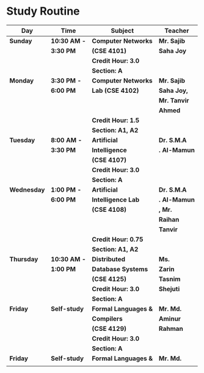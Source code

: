 # Study Routine

|   Day    |       Time      |       Subject       |  Teacher |
|----------|-----------------|---------------------|----------|
| **Sunday**   | **10:30 AM -**      | **Computer Networks**   | **Mr. Sajib** |
|          | **3:30 PM**         | **(CSE 4101)**          | **Saha Joy** |
|          |                 | **Credit Hour: 3.0**    |          |
|          |                 | **Section: A**          |          |
| **Monday**   | **3:30 PM -**       | **Computer Networks**   | **Mr. Sajib** |
|          | **6:00 PM**         | **Lab (CSE 4102)**      | **Saha Joy,**|
|          |                 |                     | **Mr. Tanvir**   |
|          |                 |                     | **Ahmed**    |
|          |                 | **Credit Hour: 1.5**    |          |
|          |                 | **Section: A1, A2**     |          |
| **Tuesday**  | **8:00 AM -**       | **Artificial**          | **Dr. S.M.A**|
|          | **3:30 PM**         | **Intelligence**        | **. Al-Mamun**|
|          |                 | **(CSE 4107)**          |          |
|          |                 | **Credit Hour: 3.0**    |          |
|          |                 | **Section: A**          |          |
| **Wednesday**| **1:00 PM -**       | **Artificial**          | **Dr. S.M.A**|
|          | **6:00 PM**         | **Intelligence Lab**    | **. Al-Mamun**|
|          |                 | **(CSE 4108)**          | **, Mr.**    |
|          |                 |                     | **Raihan**   |
|          |                 |                     | **Tanvir**   |
|          |                 | **Credit Hour: 0.75**   |          |
|          |                 | **Section: A1, A2**     |          |
| **Thursday** | **10:30 AM -**      | **Distributed**         | **Ms.**      |
|          | **1:00 PM**         | **Database Systems**    | **Zarin**    |
|          |                 | **(CSE 4125)**          | **Tasnim**   |
|          |                 | **Credit Hour: 3.0**    | **Shejuti**  |
|          |                 | **Section: A**          |          |
| **Friday**   | **Self-study**      | **Formal Languages &**  | **Mr. Md.**  |
|          |                 | **Compilers**           | **Aminur**   |
|          |                 | **(CSE 4129)**          | **Rahman**   |
|          |                 | **Credit Hour: 3.0**    |          |
|          |                 | **Section: A**          |          |
| **Friday**   | **Self-study**      | **Formal Languages &**  | **Mr. Md.**  |
|          |                
